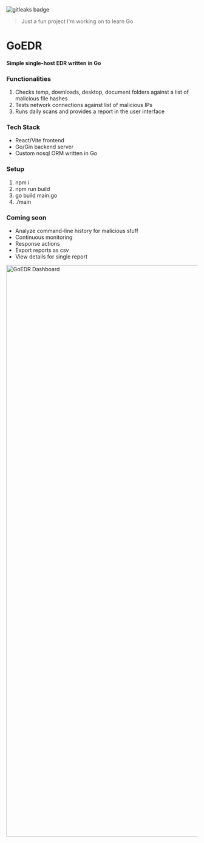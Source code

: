 <img alt="gitleaks badge" src="https://img.shields.io/badge/protected%20by-gitleaks-blue">

> Just a fun project I'm working on to learn Go

# GoEDR
#### Simple single-host EDR written in Go

### Functionalities
1. Checks temp, downloads, desktop, document folders against a list of malicious file hashes
2. Tests network connections against list of malicious IPs
3. Runs daily scans and provides a report in the user interface

### Tech Stack
- React/Vite frontend
- Go/Gin backend server
- Custom nosql ORM written in Go

### Setup
1. npm i
2. npm run build
3. go build main.go
4. ./main

### Coming soon
- Analyze command-line history for malicious stuff
- Continuous monitoring
- Response actions
- Export reports as csv
- View details for single report


<img width="2864" height="1504" alt="GoEDR Dashboard" src="https://github.com/user-attachments/assets/773ec949-0972-4845-a5c6-42913fd0ee01" />
